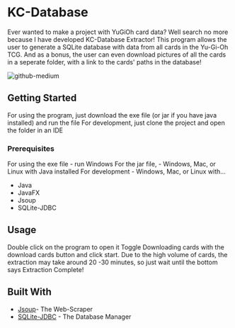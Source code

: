 # KC-Database
Ever wanted to make a project with YuGiOh card data? Well search no more because I have developed KC-Database Extractor!
This program allows the user to generate a SQLite database with data from all cards in the Yu-Gi-Oh TCG.
And as a bonus, the user can even download pictures of all the cards in a seperate folder, with a link to the cards' paths in the database!

![github-medium](https://github.com/JoelClyneDev/KC-Database/tree/master/out/GitHubImages/Application_Screen.PNG?raw=true)

## Getting Started

For using the program, just download the exe file (or jar if you have java installed) and run the file
For development, just clone the project and open the folder in an IDE

### Prerequisites
For using the exe file - run Windows
For the jar file, - Windows, Mac, or Linux with Java installed
For development - Windows, Mac, or Linux with...
- Java
- JavaFX
- Jsoup
- SQLite-JDBC

## Usage

Double click on the program to open it
Toggle Downloading cards with the download cards button and click start.
Due to the high volume of cards, the extraction may take around 20 -30 minutes, so just wait until the bottom says Extraction Complete!

## Built With

* [Jsoup](https://jsoup.org/)- The Web-Scraper
* [SQLite-JDBC](https://www.sqlitetutorial.net/sqlite-java/sqlite-jdbc-driver/) - The Database Manager

